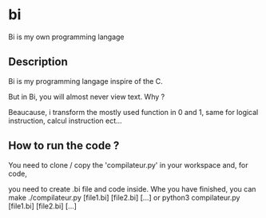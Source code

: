 # bi
Bi is my own programming langage

## Description

Bi is my programming langage inspire of the C.

But in Bi, you will almost never view text. Why ? 

Beaucause, i transform the mostly used function in 0 and 1, same for logical instruction, calcul instruction ect...

## How to run the code ?

You need to clone / copy the 'compilateur.py' in your workspace and, for code,

you need to create .bi file and code inside. Whe you have finished, you can make ./compilateur.py [file1.bi] [file2.bi] [...] or python3 compilateur.py [file1.bi] [file2.bi] [...]
